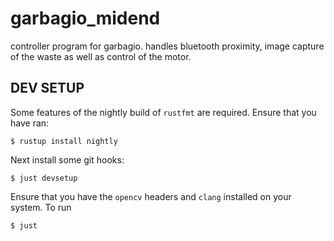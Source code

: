 
# garbagio_midend

controller program for garbagio. handles bluetooth proximity, image capture of
the waste as well as control of the motor.

## DEV SETUP

Some features of the nightly build of `rustfmt` are required. Ensure that you
have ran:
```
$ rustup install nightly
```

Next install some git hooks:
```
$ just devsetup
```

Ensure that you have the `opencv` headers and `clang` installed on your system.
To run
```
$ just
```
